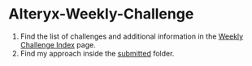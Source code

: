 # Alteryx-Weekly-Challenge

1. Find the list of challenges and additional information in the [Weekly Challenge Index](https://community.alteryx.com/t5/Weekly-Challenge/Weekly-Challenge-Index-amp-Welcome/td-p/48275) page.  
1. Find my approach inside the [submitted](./submitted) folder.  
